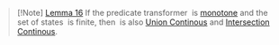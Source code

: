 > [!Note] [Lemma 16](app://obsidian.md/Lemma%2016)
>If the predicate transformer  is [monotone](app://obsidian.md/monotone%20functions.md) and the set of states  is finite, then  is also [Union Continous](app://obsidian.md/Union%20Continous.md) and [Intersection Continous](app://obsidian.md/Intersection%20Continous.md).

